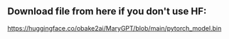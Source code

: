 ## Download file from here if you don't use HF:
https://huggingface.co/obake2ai/MaryGPT/blob/main/pytorch_model.bin

